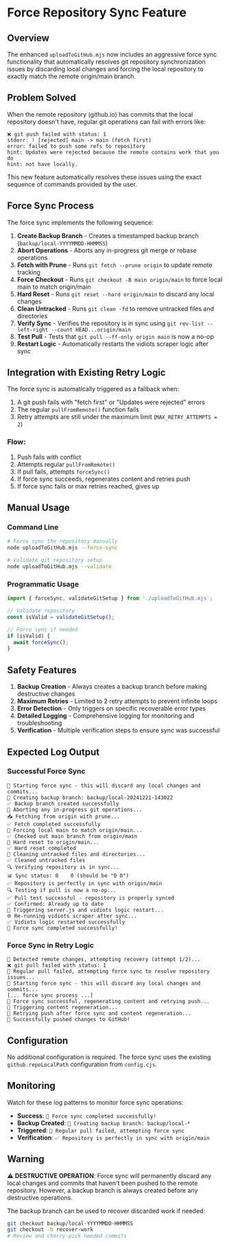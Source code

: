 # Force Repository Sync Feature

## Overview

The enhanced `uploadToGitHub.mjs` now includes an aggressive force sync functionality that automatically resolves git repository synchronization issues by discarding local changes and forcing the local repository to exactly match the remote origin/main branch.

## Problem Solved

When the remote repository (github.io) has commits that the local repository doesn't have, regular git operations can fail with errors like:

```
❌ git push failed with status: 1
stderr: ! [rejected] main -> main (fetch first)
error: failed to push some refs to repository
hint: Updates were rejected because the remote contains work that you do
hint: not have locally.
```

This new feature automatically resolves these issues using the exact sequence of commands provided by the user.

## Force Sync Process

The force sync implements the following sequence:

1. **Create Backup Branch** - Creates a timestamped backup branch (`backup/local-YYYYMMDD-HHMMSS`)
2. **Abort Operations** - Aborts any in-progress git merge or rebase operations
3. **Fetch with Prune** - Runs `git fetch --prune origin` to update remote tracking
4. **Force Checkout** - Runs `git checkout -B main origin/main` to force local main to match origin/main
5. **Hard Reset** - Runs `git reset --hard origin/main` to discard any local changes
6. **Clean Untracked** - Runs `git clean -fd` to remove untracked files and directories
7. **Verify Sync** - Verifies the repository is in sync using `git rev-list --left-right --count HEAD...origin/main`
8. **Test Pull** - Tests that `git pull --ff-only origin main` is now a no-op
9. **Restart Logic** - Automatically restarts the vidiots scraper logic after sync

## Integration with Existing Retry Logic

The force sync is automatically triggered as a fallback when:

1. A git push fails with "fetch first" or "Updates were rejected" errors
2. The regular `pullFromRemote()` function fails
3. Retry attempts are still under the maximum limit (`MAX_RETRY_ATTEMPTS = 2`)

### Flow:
1. Push fails with conflict
2. Attempts regular `pullFromRemote()`
3. If pull fails, attempts `forceSync()`
4. If force sync succeeds, regenerates content and retries push
5. If force sync fails or max retries reached, gives up

## Manual Usage

### Command Line
```bash
# Force sync the repository manually
node uploadToGitHub.mjs --force-sync

# Validate git repository setup
node uploadToGitHub.mjs --validate
```

### Programmatic Usage
```javascript
import { forceSync, validateGitSetup } from './uploadToGitHub.mjs';

// Validate repository
const isValid = validateGitSetup();

// Force sync if needed
if (isValid) {
  await forceSync();
}
```

## Safety Features

1. **Backup Creation** - Always creates a backup branch before making destructive changes
2. **Maximum Retries** - Limited to 2 retry attempts to prevent infinite loops  
3. **Error Detection** - Only triggers on specific recoverable error types
4. **Detailed Logging** - Comprehensive logging for monitoring and troubleshooting
5. **Verification** - Multiple verification steps to ensure sync was successful

## Expected Log Output

### Successful Force Sync
```
🚨 Starting force sync - this will discard any local changes and commits...
💾 Creating backup branch: backup/local-20241221-143022
✅ Backup branch created successfully
🛑 Aborting any in-progress git operations...
📥 Fetching from origin with prune...
✅ Fetch completed successfully
🔄 Forcing local main to match origin/main...
✅ Checked out main branch from origin/main
🔄 Hard reset to origin/main...
✅ Hard reset completed
🧹 Cleaning untracked files and directories...
✅ Cleaned untracked files
🔍 Verifying repository is in sync...
📊 Sync status: 0	0 (should be "0	0")
✅ Repository is perfectly in sync with origin/main
🔍 Testing if pull is now a no-op...
✅ Pull test successful - repository is properly synced
✅ Confirmed: Already up to date
🔄 Triggering server.js and vidiots logic restart...
🌐 Re-running vidiots scraper after sync...
✅ Vidiots logic restarted successfully
🎉 Force sync completed successfully!
```

### Force Sync in Retry Logic
```
🔄 Detected remote changes, attempting recovery (attempt 1/2)...
❌ git pull failed with status: 1
🚨 Regular pull failed, attempting force sync to resolve repository issues...
🚨 Starting force sync - this will discard any local changes and commits...
[... force sync process ...]
🔄 Force sync successful, regenerating content and retrying push...
🔄 Triggering content regeneration...
🔄 Retrying push after force sync and content regeneration...
🎉 Successfully pushed changes to GitHub!
```

## Configuration

No additional configuration is required. The force sync uses the existing `github.repoLocalPath` configuration from `config.cjs`.

## Monitoring

Watch for these log patterns to monitor force sync operations:

- **Success**: `🎉 Force sync completed successfully!`
- **Backup Created**: `💾 Creating backup branch: backup/local-*`
- **Triggered**: `🚨 Regular pull failed, attempting force sync`
- **Verification**: `✅ Repository is perfectly in sync with origin/main`

## Warning

⚠️ **DESTRUCTIVE OPERATION**: Force sync will permanently discard any local changes and commits that haven't been pushed to the remote repository. However, a backup branch is always created before any destructive operations.

The backup branch can be used to recover discarded work if needed:
```bash
git checkout backup/local-YYYYMMDD-HHMMSS
git checkout -b recover-work
# Review and cherry-pick needed commits
```